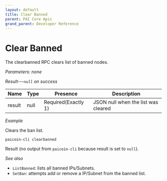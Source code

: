 ```yaml
---
layout: default
title: Clear Banned
parent: PAI Core Apis
grand_parent: Developer Reference
---
```


Clear Banned
======================

The clearbanned RPC clears list of banned nodes.

*Parameters: none*

*Result---`null` on success*

| Name  | Type | Presence            | Description
|-------|------|---------------------|-------------
|result |null  | Required(Exactly 1) | JSON null when the list was cleared

*Example*

Clears the ban list.

```
paicoin-cli clearbanned
```

Result (no output from `paicoin-cli` because result is set to `null`).

*See also*

* `ListBanned`: lists all banned IPs/Subnets.
* `SetBan`: attempts add or remove a IP/Subnet from the banned list.

